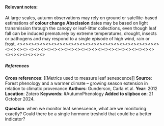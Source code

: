 #### **Relevant notes**:
At large scales, autumn observations may rely on ground or satellite-based estimations of **colour change** 
**Abscission** dates may be based on light transmission through the canopy or leaf-litter collections, even though leaf fall can be induced prematurely by extreme temperatures, drought, insects or pathogens and may respond to a single episode of high wind, rain or frost.
<><><><><><><><><><><><><><><><><><><><><><><><><><><><><>
<><><><><><><><><><><><><><><><><><><><><><><><><><><><><>
##### References
**Cross references**:
[[Metrics used to measure leaf senescence]]
**Source**: Forest phenology and a warmer climate – growing season extension in relation to climatic provenance
**Authors**: Gunderson, Carla et al. 
**Year**: 2012
**Location**: Zotero
**Keywords**: #AutumnPhenology
**Added to slipbox on**: 21 October 2024. 

**Question**: when we monitor leaf senescence, what are we monitoring exactly? Could there be a single hormone treshold that could be a better indicator?